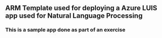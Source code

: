 ## ARM Template used for deploying a Azure LUIS app used for Natural Language Processing

### This is a sample app done as part of an exercise
